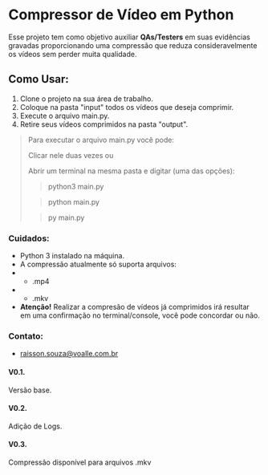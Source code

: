 # Compressor de Vídeo em Python

Esse projeto tem como objetivo auxiliar **QAs/Testers** em suas evidências gravadas proporcionando uma compressão que reduza consideravelmente os vídeos sem perder muita qualidade.

## Como Usar:

1. Clone o projeto na sua área de trabalho.
2. Coloque na pasta "input" todos os vídeos que deseja comprimir.
3. Execute o arquivo main.py.
4. Retire seus vídeos comprimidos na pasta "output".

> Para executar o arquivo main.py você pode:
> 
> Clicar nele duas vezes ou
> 
> Abrir um terminal na mesma pasta e digitar (uma das opções):
> > python3 main.py
>
> > python main.py
> 
> > py main.py

### Cuidados:
+ Python 3 instalado na máquina.
+ A compressão atualmente só suporta arquivos:
+ + .mp4
+ + .mkv
+ **Atenção!** Realizar a compresão de vídeos já comprimidos irá resultar em uma confirmação no terminal/console, você pode concordar ou não.

### Contato:
+ raisson.souza@voalle.com.br

#### V0.1.
Versão base.

#### V0.2.
Adição de Logs.

#### V0.3.
Compressão disponível para arquivos .mkv